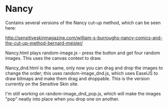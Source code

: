 # Nancy
Contains several versions of the Nancy cut-up method, which can be seen here:

http://sensitiveskinmagazine.com/william-s-burroughs-nancy-comics-and-the-cut-up-method-bernard-meisler/

Nancy.html plays random-image.js - press the button and get four random images. This uses the canvas context to draw.

Nancy_dnd.html is the same, only now you can drag and drop the images to change the order; this uses random-image_dnd.js,
which uses EaselJS to draw bitmaps and make them drag and droppable. This is the version currently on the Sensitive Skin site.

I'm still working on random-image_dnd_pop.js, which will make the images "pop" neatly into place when
you drop one on another.

